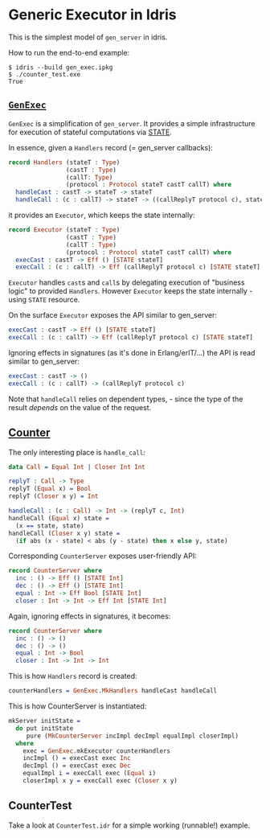 # Generic Executor in Idris

This is the simplest model of `gen_server` in idris.

How to run the end-to-end example:

```
$ idris --build gen_exec.ipkg
$ ./counter_test.exe
True
```

## [`GenExec`](GenExec.idr)

`GenExec` is a simplification of `gen_server`.
It provides a simple infrastructure for execution of stateful computations
via [STATE](http://docs.idris-lang.org/en/latest/effects/summary.html#state).


In essence, given a `Handlers` record (= gen_server callbacks):

```idris
record Handlers (stateT : Type)
                (castT : Type)
                (callT: Type)
                (protocol : Protocol stateT castT callT) where
  handleCast : castT -> stateT -> stateT
  handleCall : (c : callT) -> stateT -> ((callReplyT protocol c), stateT)
```

it provides an `Executor`, which keeps the state internally:

```idris
record Executor (stateT : Type)
                (castT : Type)
                (callT : Type)
                (protocol : Protocol stateT castT callT) where
  execCast : castT -> Eff () [STATE stateT]
  execCall : (c : callT) -> Eff (callReplyT protocol c) [STATE stateT]
```

`Executor` handles `cast`s and `call`s by delegating execution of "business logic"
to provided `Handlers`. However `Executor` keeps the state internally - using
`STATE` resource.

On the surface `Executor` exposes the API similar to gen_server:

```idris
execCast : castT -> Eff () [STATE stateT]
execCall : (c : callT) -> Eff (callReplyT protocol c) [STATE stateT]
```

Ignoring effects in signatures (as it's done in Erlang/erlT/...) the API is read
similar to gen_server:

```idris
execCast : castT -> ()
execCall : (c : callT) -> (callReplyT protocol c)
```

Note that `handleCall` relies on dependent types, - since the type of the result
*depends* on the value of the request.  

## [Counter](Counter.idr)

The only interesting place is `handle_call`:

```idris
data Call = Equal Int | Closer Int Int

replyT : Call -> Type
replyT (Equal x) = Bool
replyT (Closer x y) = Int

handleCall : (c : Call) -> Int -> (replyT c, Int)
handleCall (Equal x) state =
  (x == state, state)
handleCall (Closer x y) state =
  (if abs (x - state) < abs (y - state) then x else y, state)
```

Corresponding `CounterServer` exposes user-friendly API:

```idris
record CounterServer where
  inc : () -> Eff () [STATE Int]
  dec : () -> Eff () [STATE Int]
  equal : Int -> Eff Bool [STATE Int]
  closer : Int -> Int -> Eff Int [STATE Int]
```

Again, ignoring effects in signatures, it becomes:

```idris
record CounterServer where
  inc : () -> ()
  dec : () -> ()
  equal : Int -> Bool
  closer : Int -> Int -> Int
```

This is how `Handlers` record is created:

```idris
counterHandlers = GenExec.MkHandlers handleCast handleCall
```

This is how CounterServer is instantiated:

```idris
mkServer initState =
  do put initState
     pure (MkCounterServer incImpl decImpl equalImpl closerImpl)
  where
    exec = GenExec.mkExecutor counterHandlers
    incImpl () = execCast exec Inc
    decImpl () = execCast exec Dec
    equalImpl i = execCall exec (Equal i)
    closerImpl x y = execCall exec (Closer x y)
```

## CounterTest

Take a look at `CounterTest.idr` for a simple working (runnable!) example.
